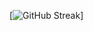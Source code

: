[![GitHub Streak](https://github-readme-streak-stats.herokuapp.com?user=archisketch-thangly&theme=dark)]
